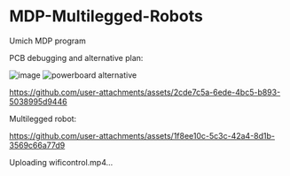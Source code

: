 # MDP-Multilegged-Robots
Umich MDP program

PCB debugging and alternative plan:

![image](https://github.com/user-attachments/assets/f0e361e7-0d5e-4fdb-8674-45427626b6a2)
![powerboard alternative](https://github.com/user-attachments/assets/51321def-6c27-4f99-aaf5-d07a998afcba)

https://github.com/user-attachments/assets/2cde7c5a-6ede-4bc5-b893-5038995d9446

Multilegged robot:

https://github.com/user-attachments/assets/1f8ee10c-5c3c-42a4-8d1b-3569c66a77d9

Uploading wificontrol.mp4…

